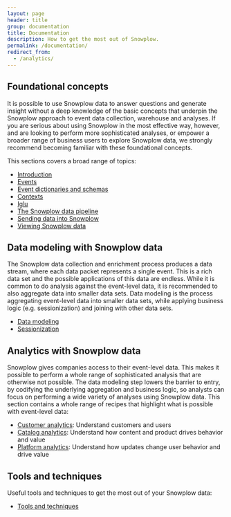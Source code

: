 ```yaml
---
layout: page
header: title
group: documentation
title: Documentation
description: How to get the most out of Snowplow.
permalink: /documentation/
redirect_from:
  - /analytics/
---
```


## Foundational concepts

It is possible to use Snowplow data to answer questions and generate insight without a deep knowledge of the basic concepts that underpin the Snowplow approach to event data collection, warehouse and analyses. If you are serious about using Snowplow in the most effective way, however, and are looking to perform more sophisticated analyses, or empower a broader range of business users to explore Snowplow data, we strongly recommend becoming familiar with these foundational concepts.

This sections covers a broad range of topics:

- [Introduction][concepts]
- [Events][events]
- [Event dictionaries and schemas][dictionaries]
- [Contexts][contexts]
- [Iglu][iglu]
- [The Snowplow data pipeline][pipeline]
- [Sending data into Snowplow][sending-data]
- [Viewing Snowplow data][viewing-data]

## Data modeling with Snowplow data

The Snowplow data collection and enrichment process produces a data stream, where each data packet represents a single event. This is a rich data set and the possible applications of this data are endless. While it is common to do analysis against the event-level data, it is recommended to also aggregate data into smaller data sets. Data modeling is the process aggregating event-level data into smaller data sets, while applying business logic (e.g. sessionization) and joining with other data sets.

- [Data modeling][data-modeling]
- [Sessionization][sessionization]

## Analytics with Snowplow data

Snowplow gives companies access to their event-level data. This makes it possible to perform a whole range of sophisticated analysis that are otherwise not possible. The data modeling step lowers the barrier to entry, by codifying the underlying aggregation and business logic, so analysts can focus on performing a wide variety of analyses using Snowplow data. This section contains a whole range of recipes that highlight what is possible with event-level data:

- [Customer analytics][customer-analytics]: Understand customers and users
- [Catalog analytics][catalog-analytics]: Understand how content and product drives behavior and value
- [Platform analytics][platform-analytics]: Understand how updates change user behavior and drive value

## Tools and techniques

Useful tools and techniques to get the most out of your Snowplow data:

- [Tools and techniques][tools-and-techniques]

<!-- Links -->

[concepts]: concepts/
[events]: concepts/events/
[dictionaries]: concepts/event-dictionaries-and-schemas/
[contexts]: concepts/contexts/
[iglu]: concepts/iglu/
[pipeline]: concepts/snowplow-data-pipeline/
[sending-data]: concepts/sending-data-into-snowplow/
[viewing-data]: concepts/viewing-snowplow-data/

[data-modeling]: data-modeling/
[sessionization]: data-modeling/sessionization/

[customer-analytics]: recipes/customer-analytics/
[catalog-analytics]: recipes/catalog-analytics/
[platform-analytics]: recipes/platform-analytics/

[tools-and-techniques]: tools/
